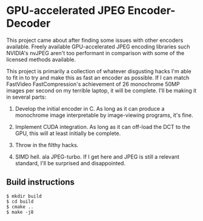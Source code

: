 # GPU-accelerated JPEG Encoder-Decoder
This project came about after finding some issues with other encoders available. Freely available GPU-accelerated JPEG encoding libraries such NVIDIA's nvJPEG aren't too performant in comparison with some of the licensed methods available.

This project is primarily a collection of whatever disgusting hacks I'm able to fit in to try and make this as fast an encoder as possible. If I can match FastVideo FastCompression's achievement of 26 monochrome 50MP images per second on my terrible laptop, it will be complete. I'll be making it in several parts:

1. Develop the initial encoder in C. As long as it can produce a monochrome image interpretable by image-viewing programs, it's fine.
2. Implement CUDA integration. As long as it can off-load the DCT to the GPU, this will at least initially be complete.
3. Throw in the filthy hacks.

4. SIMD hell. ala JPEG-turbo. If I get here and JPEG is still a relevant standard, I'll be surprised and disappointed.

## Build instructions
```
$ mkdir build
$ cd build
$ cmake ..
$ make -j8
```
